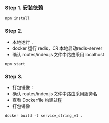 ### Step 1. 安装依赖
```
npm install
```

### Step 2. 
* 本地运行：
* docker 运行 redis，OR 本地启动redis-server
* 确认 routes/index.js 文件中路由采用 localhost

```
npm start
```

### Step 3.

* 打包镜像：
* 确认 routes/index.js 文件中路由采用服务名
* 查看 Dockerfile 构建过程
* 打包镜像

```
docker build -t service_string_v1 .
```